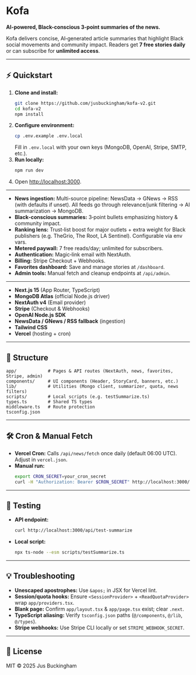 # Kofa

**AI-powered, Black-conscious 3‑point summaries of the news.**

Kofa delivers concise, AI‑generated article summaries that highlight Black social movements and community impact. Readers get **7 free stories daily** or can subscribe for **unlimited access**.

---

## ⚡ Quickstart

1. **Clone and install:**
   ```bash
   git clone https://github.com/jusbuckingham/kofa-v2.git
   cd kofa-v2
   npm install
   ```
2. **Configure environment:**
   ```bash
   cp .env.example .env.local
   ```
   Fill in `.env.local` with your own keys (MongoDB, OpenAI, Stripe, SMTP, etc.).
3. **Run locally:**
   ```bash
   npm run dev
   ```
4. Open [http://localhost:3000](http://localhost:3000).

---

- **News ingestion:** Multi-source pipeline: NewsData → GNews → RSS (with defaults if unset). All feeds go through relevance/junk filtering → AI summarization → MongoDB.
- **Black‑conscious summaries:** 3‑point bullets emphasizing history & community impact.
- **Ranking lens:** Trust‑list boost for major outlets + extra weight for Black publishers (e.g. TheGrio, The Root, LA Sentinel). Configurable via env vars.
- **Metered paywall:** 7 free reads/day; unlimited for subscribers.
- **Authentication:** Magic‑link email with NextAuth.
- **Billing:** Stripe Checkout + Webhooks.
- **Favorites dashboard:** Save and manage stories at `/dashboard`.
- **Admin tools:** Manual fetch and cleanup endpoints at `/api/admin`.

---

- **Next.js 15** (App Router, TypeScript)
- **MongoDB Atlas** (official Node.js driver)
- **NextAuth v4** (Email provider)
- **Stripe** (Checkout & Webhooks)
- **OpenAI Node.js SDK**
- **NewsData / GNews / RSS fallback** (ingestion)
- **Tailwind CSS**
- **Vercel** (hosting + cron)

---

## 📁 Structure

```
app/            # Pages & API routes (NextAuth, news, favorites, Stripe, admin)
components/     # UI components (Header, StoryCard, banners, etc.)
lib/            # Utilities (Mongo client, summarizer, quota, news filters)
scripts/        # Local scripts (e.g. testSummarize.ts)
types.ts        # Shared TS types
middleware.ts   # Route protection
tsconfig.json
```

---

## 🛠️ Cron & Manual Fetch

- **Vercel Cron:** Calls `/api/news/fetch` once daily (default 06:00 UTC). Adjust in `vercel.json`.
- **Manual run:**
  ```bash
  export CRON_SECRET=your_cron_secret
  curl -H "Authorization: Bearer $CRON_SECRET" http://localhost:3000/api/news/fetch
  ```

---

## 🧪 Testing

- **API endpoint:**
  ```bash
  curl http://localhost:3000/api/test-summarize
  ```
- **Local script:**
  ```bash
  npx ts-node --esm scripts/testSummarize.ts
  ```

---

## 💡 Troubleshooting

- **Unescaped apostrophes:** Use `&apos;` in JSX for Vercel lint.
- **Session/quota hooks:** Ensure `<SessionProvider>` + `<ReadQuotaProvider>` wrap `app/providers.tsx`.
- **Blank page:** Confirm `app/layout.tsx` & `app/page.tsx` exist; clear `.next`.
- **TypeScript aliasing:** Verify `tsconfig.json` paths (`@/components`, `@/lib`, `@/types`).
- **Stripe webhooks:** Use Stripe CLI locally or set `STRIPE_WEBHOOK_SECRET`.

---

## 📄 License

MIT © 2025 Jus Buckingham